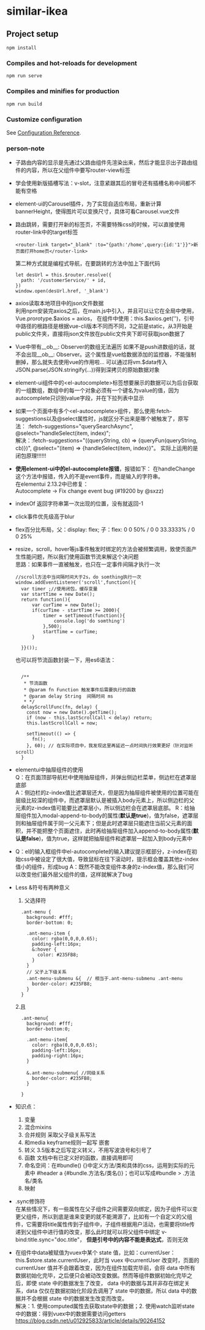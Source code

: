 # similar-ikea

## Project setup
```
npm install
```

### Compiles and hot-reloads for development
```
npm run serve
```

### Compiles and minifies for production
```
npm run build
```

### Customize configuration
See [Configuration Reference](https://cli.vuejs.org/config/).


### person-note
* 子路由内容的显示是先通过父路由组件先渲染出来，然后才能显示出子路由组件的内容，所以在父组件中要写router-view标签
* 学会使用新版插槽写法：v-slot，注意紧跟其后的冒号还有插槽名称中间都不能有空格
* element-ui的Carousel插件，为了实现自适应布局，重新计算bannerHeight，使得图片可以变换尺寸，具体可看Carousel.vue文件
* 路由跳转，需要打开新的标签页，不需要特殊css的时候，可以直接使用router-link中的target标签
  ```
  <router-link target="_blank" :to="{path:'/home',query:{id:'1'}}">新页面打开home页</router-link>
  ```
  第二种方式就是编程式导航，在要跳转的方法中加上下面代码
  ```
  let desUrl = this.$router.resolve({
    path: '/customerService/' + id,
  })
  window.open(desUrl.href, '_blank')
  ```
* axios读取本地项目中的json文件数据  
  利用npm安装完axios之后，在main.js中引入，并且可以让它在全局中使用，Vue.prorotype.\$axios = axios，
  在组件中使用：this.$axios.get('')，引号中路径的根路径是根据vue-cli版本不同而不同，3之前是static，从3开始是public文件夹，直接将json文件放在public文件夹下即可获取json数据了
* Vue中带有__ob__: Observer的数组无法遍历
  如果不是push进数组的话，就不会出现__ob__: Observer。这个属性是vue给数据添加的监控器，不能强制删掉，那么就失去使用vue的作用啦...
  可以通过将vm.$data传入JSON.parse(JSON.stringify(...))得到深拷贝的原始数据对象
* element-ui组件中的\<el-autocomplete>标签想要展示的数据可以为后台获取的一组数组，数组中的每一个对象必须有一个键名为value的值，因为autocomplete只识别value字段，并在下拉列表中显示
* 如果一个页面中有多个\<el-autocomplete>组件，那么使用:fetch-suggestions以及@select属性时，js就区分不出来是哪个被触发了，原写法： :fetch-suggestions="querySearchAsync", @select="handleSelect(item, index)";   
  解决：:fetch-suggestions="((queryString, cb) => {queryFun(queryString, cb)})", @select="(item) => {handleSelect(item, index)}"。 实际上运用的是闭包原理!!!!!!
  
* **使用element-ui中的el-autocomplete报错**，报错如下：
在handleChange这个方法中报错，传入的不是event事件，而是输入的字符串。     
在elementui 2.13.2中已修复：  
Autocomplete -> Fix change event bug (#19200 by @sxzz)

* indexOf 返回字符串第一次出现的位置，没有就返回-1
* click事件优先级高于blur
* flex百分比布局，父：display: flex; 子：flex: 0 0 50% / 0 0 33.3333% / 0 0 25%
* resize，scroll，hover等js事件触发时绑定的方法会被频繁调用，致使页面产生性能问题，所以我们使用函数节流来解这个决问题   
  思路：如果事件一直被触发，也只在一定事件间隔才执行一次    
  ```
  //scroll方法中当间隔时间大于2s，do somthing执行一次 window.addEventListener('scroll',function(){
    var timer ;//使用闭包，缓存变量
    var startTime = new Date();
    return function(){
        var curTime = new Date();
        if(curTime - startTime >= 2000){
            timer = setTimeout(function(){
                console.log('do somthing')
            },500);
            startTime = curTime;
        }
 
    }}());
  ```

  也可以将节流函数封装一下，用es6语法：
  ```

    /**
     * 节流函数
     * @param fn Function 触发事件后需要执行的函数
     * @param delay String  间隔时间 ms
     * */
    delayScrollFunc(fn, delay) {
      const now = new Date().getTime();
      if (now - this.lastScrollCall < delay) return;
      this.lastScrollCall = now;
 
      setTimeout(() => {
        fn();
      }, 60); // 在实际项目中，我发现这里再延迟一点时间执行效果更好（针对监听scroll）
    }
  ```

* elementui中抽屉组件的使用   
  Q：在页面顶部导航栏中使用抽屉组件，并弹出侧边栏菜单，侧边栏在遮罩层底部   
  A：侧边栏的z-index值比遮罩层还大，但是因为抽屉组件被使用的位置可能在层级比较深的组件中，而遮罩层默认是被插入body元素上，所以侧边栏的父元素的z-index值可能要比遮罩层小，所以侧边栏会在遮罩层底部。
  R：给抽屉组件加入modal-append-to-body的属性(**默认是true**)，值为false，遮罩层则和抽屉组件属于同一父元素下；但是此时遮罩层只能遮住当前父元素的面积，并不能把整个页面遮住，此时再给抽屉组件加入append-to-body属性(**默认是false**)，值为true，这样就把抽屉组件和遮罩层一起加入到body元素中

* Q：el的输入框组件中el-autocomplete的输入建议提示框部分，z-index在初始css中被设定了很大值，导致鼠标在往下滚动时，提示框会覆盖其他z-index值小的组件，形成bug
  A：既然不能改变组件本身的z-index值，那么我们可以改变他们最外层父组件的值，这样就解决了bug

* Less 
  &符号有两种意义   
  1. 父选择符
  ```
    .ant-menu {
      background: #fff;
      border-bottom: 0;

      .ant-menu-item {
        color: rgba(0,0,0,0.65);  
        padding-left:16px;
        &:hover {
          color: #235FB8;
        }
      }
      // 父子上下级关系
      .ant-menu-submenu &{  // 相当于.ant-menu-submenu .ant-menu
        border-color: #235FB8;
      }
    }
  ```

  2.且
  ```
    .ant-menu{
      background: #fff; 
      border-bottom:0;
    
      .ant-menu-item{
        color: rgba(0,0,0,0.65);  
        padding-left:16px; 
        padding-right:16px;
      }
    
      &.ant-menu-submenu{ //同级关系
        border-color: #235FB8;
      }
    
    }
  ```

* 知识点：
  1. 变量
  2. 混合mixins
  3. 合并规则 采取父子级关系写法
  4. 和media keyframe规则一起写 嵌套
  5. 转义 3.5版本之后写定义转义，不用写波浪号和引号了
  6. 函数 文档中有已定义好的函数，直接调用即可
  7. 命名空间：在#bundle() {}中定义方法/类和具体的css，运用到实际的元素中 #header a {#bundle.方法名/类名()}；也可以写成#bundle > .方法名/类名
  8. 映射 

* .sync修饰符   
  在某些情况下，有一些属性在父子组件之间需要双向绑定，因为子组件可以变更父组件，所以到底是谁来变更的就不能溯源了，比如有一个自定义的父组件，它需要将title属性传到子组件中，子组件根据用户活动，也需要将title传递到父组件中进行值的改变，那么此时就可以将父组件中绑定 v-bind:title.sync="doc.title"， **但是引号中的内容不能是表达式**，否则无效

* 在组件中data被赋值为vuex中某个 state 值，比如：currentUser：this.$store.state.currentUser，此时当 vuex 中currentUser 改变时，页面的 currentUser 值并不会跟着改变，因为在组件加载完毕前，会将 data 中所有数据初始化完毕，之后便只会被动改变数据。然而等组件数据初始化完毕之后，即使 state 中的数据发生了改变， data 中的数据与其并非存在绑定关系，data 仅仅在数据初始化阶段去调用了 state 中的数据，所以 data 中的数据并不会根据 state 中的数据发生改变而改变。  
解决：1. 使用computed属性去获取state中的数据；2. 使用watch监听state中的数据：得到vuex中的数据需要访问getters
https://blog.csdn.net/u012925833/article/details/90264152
